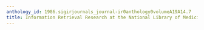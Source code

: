 ```yaml
---
anthology_id: 1986.sigirjournals_journal-ir0anthology0volumeA19A14.7
title: Information Retrieval Research at the National Library of Medicine
---
```

